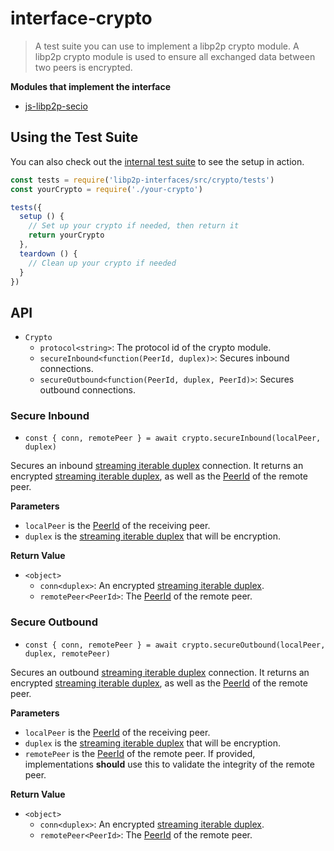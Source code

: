 interface-crypto
==================

> A test suite you can use to implement a libp2p crypto module. A libp2p crypto module is used to ensure all exchanged data between two peers is encrypted.

**Modules that implement the interface**

- [js-libp2p-secio](https://github.com/libp2p/js-libp2p-secio)

## Using the Test Suite

You can also check out the [internal test suite](../../test/crypto/compliance.spec.js) to see the setup in action.

```js
const tests = require('libp2p-interfaces/src/crypto/tests')
const yourCrypto = require('./your-crypto')

tests({
  setup () {
    // Set up your crypto if needed, then return it
    return yourCrypto
  },
  teardown () {
    // Clean up your crypto if needed
  }
})
```

## API

- `Crypto`
  - `protocol<string>`: The protocol id of the crypto module.
  - `secureInbound<function(PeerId, duplex)>`: Secures inbound connections.
  - `secureOutbound<function(PeerId, duplex, PeerId)>`: Secures outbound connections.

### Secure Inbound

- `const { conn, remotePeer } = await crypto.secureInbound(localPeer, duplex)`

Secures an inbound [streaming iterable duplex][iterable-duplex] connection. It returns an encrypted [streaming iterable duplex][iterable-duplex], as well as the [PeerId][peer-id] of the remote peer.

**Parameters**
- `localPeer` is the [PeerId][peer-id] of the receiving peer.
- `duplex` is the [streaming iterable duplex][iterable-duplex] that will be encryption.

**Return Value**
- `<object>`
  - `conn<duplex>`: An encrypted [streaming iterable duplex][iterable-duplex].
  - `remotePeer<PeerId>`: The [PeerId][peer-id] of the remote peer.

### Secure Outbound

- `const { conn, remotePeer } = await crypto.secureOutbound(localPeer, duplex, remotePeer)`

Secures an outbound [streaming iterable duplex][iterable-duplex] connection. It returns an encrypted [streaming iterable duplex][iterable-duplex], as well as the [PeerId][peer-id] of the remote peer.

**Parameters**
- `localPeer` is the [PeerId][peer-id] of the receiving peer.
- `duplex` is the [streaming iterable duplex][iterable-duplex] that will be encryption.
- `remotePeer` is the [PeerId][peer-id] of the remote peer. If provided, implementations **should** use this to validate the integrity of the remote peer.

**Return Value**
- `<object>`
  - `conn<duplex>`: An encrypted [streaming iterable duplex][iterable-duplex].
  - `remotePeer<PeerId>`: The [PeerId][peer-id] of the remote peer.

[peer-id]: https://github.com/libp2p/js-peer-id
[iterable-duplex]: https://gist.github.com/alanshaw/591dc7dd54e4f99338a347ef568d6ee9#duplex-it
